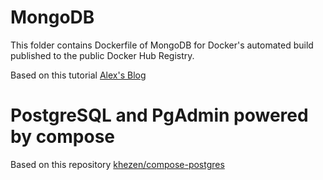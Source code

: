 # MongoDB
This folder contains Dockerfile of MongoDB for Docker's automated build published to the public Docker Hub Registry.

Based on this tutorial [Alex's Blog](http://blog.bejanalex.com/2017/03/running-mongodb-in-a-docker-container-with-authentication/)


# PostgreSQL and PgAdmin powered by compose
Based on this repository [khezen/compose-postgres](https://github.com/khezen/compose-postgres)